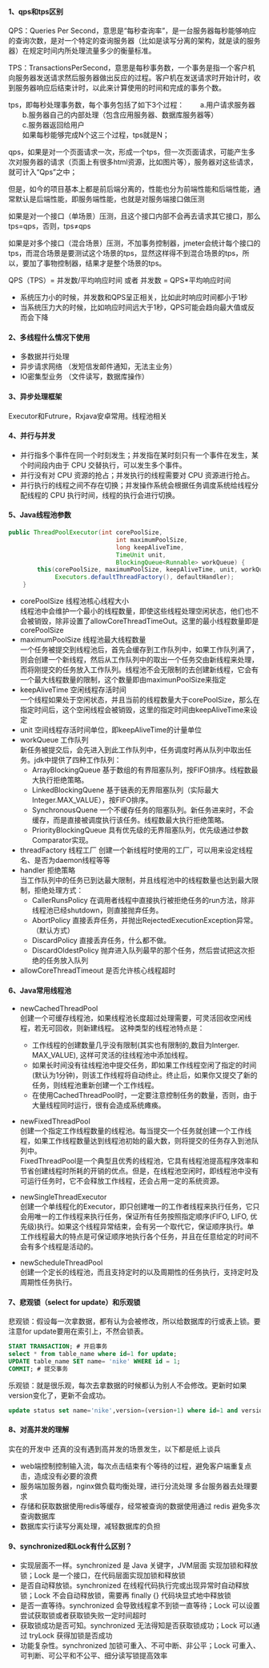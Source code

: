 
#### 1、qps和tps区别
QPS：Queries Per Second，意思是“每秒查询率”，是一台服务器每秒能够响应的查询次数，是对一个特定的查询服务器（比如是读写分离的架构，就是读的服务器）在规定时间内所处理流量多少的衡量标准。  

TPS：TransactionsPerSecond，意思是每秒事务数，一个事务是指一个客户机向服务器发送请求然后服务器做出反应的过程。客户机在发送请求时开始计时，收到服务器响应后结束计时，以此来计算使用的时间和完成的事务个数。  

tps，即每秒处理事务数，每个事务包括了如下3个过程：
　　a.用户请求服务器  
　　b.服务器自己的内部处理（包含应用服务器、数据库服务器等）  
　　c.服务器返回给用户  
　　如果每秒能够完成N个这三个过程，tps就是N；

qps，如果是对一个页面请求一次，形成一个tps，但一次页面请求，可能产生多次对服务器的请求（页面上有很多html资源，比如图片等），服务器对这些请求，就可计入“Qps”之中；

 但是，如今的项目基本上都是前后端分离的，性能也分为前端性能和后端性能，通常默认是后端性能，即服务端性能，也就是对服务端接口做压测

如果是对一个接口（单场景）压测，且这个接口内部不会再去请求其它接口，那么tps=qps，否则，tps≠qps

如果是对多个接口（混合场景）压测，不加事务控制器，jmeter会统计每个接口的tps，而混合场景是要测试这个场景的tps，显然这样得不到混合场景的tps，所以，要加了事物控制器，结果才是整个场景的tps。

QPS（TPS）= 并发数/平均响应时间 或者 并发数 = QPS*平均响应时间
- 系统压力小的时候，并发数和QPS呈正相关，比如此时响应时间都小于1秒
- 当系统压力大的时候，比如响应时间远大于1秒，QPS可能会趋向最大值或反而会下降


#### 2、多线程什么情况下使用
- 多数据并行处理
- 异步请求网络  （发短信发邮件通知，无法主业务）
- IO密集型业务  （文件读写，数据库操作）

#### 3、异步处理框架
Executor和Futrure，Rxjava安卓常用。线程池相关


#### 4、并行与并发
- 并行指多个事件在同一个时刻发生；并发指在某时刻只有一个事件在发生，某个时间段内由于 CPU 交替执行，可以发生多个事件。
- 并行没有对 CPU 资源的抢占；并发执行的线程需要对 CPU 资源进行抢占。
- 并行执行的线程之间不存在切换；并发操作系统会根据任务调度系统给线程分配线程的 CPU 执行时间，线程的执行会进行切换。

#### 5、Java线程池参数
```java
public ThreadPoolExecutor(int corePoolSize,
                              int maximumPoolSize,
                              long keepAliveTime,
                              TimeUnit unit,
                              BlockingQueue<Runnable> workQueue) {
        this(corePoolSize, maximumPoolSize, keepAliveTime, unit, workQueue,
             Executors.defaultThreadFactory(), defaultHandler);
    }
```
- corePoolSize 线程池核心线程大小  
    线程池中会维护一个最小的线程数量，即使这些线程处理空闲状态，他们也不会被销毁，除非设置了allowCoreThreadTimeOut。这里的最小线程数量即是corePoolSize
- maximumPoolSize 线程池最大线程数量  
    一个任务被提交到线程池后，首先会缓存到工作队列中，如果工作队列满了，则会创建一个新线程，然后从工作队列中的取出一个任务交由新线程来处理，而将刚提交的任务放入工作队列。线程池不会无限制的去创建新线程，它会有一个最大线程数量的限制，这个数量即由maximunPoolSize来指定
- keepAliveTime 空闲线程存活时间  
    一个线程如果处于空闲状态，并且当前的线程数量大于corePoolSize，那么在指定时间后，这个空闲线程会被销毁，这里的指定时间由keepAliveTime来设定
- unit 空间线程存活时间单位，即keepAliveTime的计量单位
- workQueue 工作队列  
    新任务被提交后，会先进入到此工作队列中，任务调度时再从队列中取出任务。jdk中提供了四种工作队列：
    - ArrayBlockingQueue 基于数组的有界阻塞队列，按FIFO排序。线程数最大执行拒绝策略。
    - LinkedBlockingQuene 基于链表的无界阻塞队列（实际最大Integer.MAX_VALUE），按FIFO排序。
    - SynchronousQuene 一个不缓存任务的阻塞队列。新任务进来时，不会缓存，而是直接被调度执行该任务。线程数最大执行拒绝策略。
    - PriorityBlockingQueue 具有优先级的无界阻塞队列，优先级通过参数Comparator实现。
- threadFactory 线程工厂
    创建一个新线程时使用的工厂，可以用来设定线程名、是否为daemon线程等等
- handler 拒绝策略  
    当工作队列中的任务已到达最大限制，并且线程池中的线程数量也达到最大限制，拒绝处理方式：
    - CallerRunsPolicy 在调用者线程中直接执行被拒绝任务的run方法，除非线程池已经shutdown，则直接抛弃任务。  
    - AbortPolicy 直接丢弃任务，并抛出RejectedExecutionException异常。（默认方式）
    - DiscardPolicy 直接丢弃任务，什么都不做。
    - DiscardOldestPolicy 抛弃进入队列最早的那个任务，然后尝试把这次拒绝的任务放入队列
- allowCoreThreadTimeout 是否允许核心线程超时

#### 6、Java常用线程池
- newCachedThreadPool  
创建一个可缓存线程池，如果线程池长度超过处理需要，可灵活回收空闲线程，若无可回收，则新建线程。
    这种类型的线程池特点是：
    - 工作线程的创建数量几乎没有限制(其实也有限制的,数目为Interger. MAX_VALUE), 这样可灵活的往线程池中添加线程。
    - 如果长时间没有往线程池中提交任务，即如果工作线程空闲了指定的时间(默认为1分钟)，则该工作线程将自动终止。终止后，如果你又提交了新的任务，则线程池重新创建一个工作线程。
    - 在使用CachedThreadPool时，一定要注意控制任务的数量，否则，由于大量线程同时运行，很有会造成系统瘫痪。

- newFixedThreadPool  
创建一个指定工作线程数量的线程池。每当提交一个任务就创建一个工作线程，如果工作线程数量达到线程池初始的最大数，则将提交的任务存入到池队列中。  
FixedThreadPool是一个典型且优秀的线程池，它具有线程池提高程序效率和节省创建线程时所耗的开销的优点。但是，在线程池空闲时，即线程池中没有可运行任务时，它不会释放工作线程，还会占用一定的系统资源。

- newSingleThreadExecutor  
创建一个单线程化的Executor，即只创建唯一的工作者线程来执行任务，它只会用唯一的工作线程来执行任务，保证所有任务按照指定顺序(FIFO, LIFO, 优先级)执行。如果这个线程异常结束，会有另一个取代它，保证顺序执行。单工作线程最大的特点是可保证顺序地执行各个任务，并且在任意给定的时间不会有多个线程是活动的。

- newScheduleThreadPool  
创建一个定长的线程池，而且支持定时的以及周期性的任务执行，支持定时及周期性任务执行。


#### 7、悲观锁（select for update）和乐观锁
悲观锁：假设每一次拿数据，都有认为会被修改，所以给数据库的行或表上锁。要注意for update要用在索引上，不然会锁表。
```sql
START TRANSACTION; # 开启事务
select * from table_name where id=1 for update;
UPDATE table_name SET name= 'nike' WHERE id = 1;
COMMIT; # 提交事务
```

乐观锁：就是很乐观，每次去拿数据的时候都认为别人不会修改。更新时如果version变化了，更新不会成功。
```sql
update status set name='nike',version=(version+1) where id=1 and version=version;
```

#### 8、对高并发的理解
实在的开发中 还真的没有遇到高并发的场景发生，以下都是纸上谈兵
- web端控制控制输入流，每次点击结束有个等待的过程，避免客户端重复点击，造成没有必要的浪费
- 服务端加服务器，nginx做负载均衡处理，进行分流处理 多台服务器去处理要求
- 存储和获取数据使用redis等缓存，经常被查询的数据使用通过 redis 避免多次查询数据库
- 数据库实行读写分离处理，减轻数据库的负担

#### 9、synchronized和Lock有什么区别？
- 实现层面不一样。synchronized 是 Java 关键字，JVM层面 实现加锁和释放锁；Lock 是一个接口，在代码层面实现加锁和释放锁
- 是否自动释放锁。synchronized 在线程代码执行完或出现异常时自动释放锁；Lock 不会自动释放锁，需要再 finally {} 代码块显式地中释放锁
- 是否一直等待。synchronized 会导致线程拿不到锁一直等待；Lock 可以设置尝试获取锁或者获取锁失败一定时间超时
- 获取锁成功是否可知。synchronized 无法得知是否获取锁成功；Lock 可以通过 tryLock 获得加锁是否成功
- 功能复杂性。synchronized 加锁可重入、不可中断、非公平；Lock 可重入、可判断、可公平和不公平、细分读写锁提高效率

